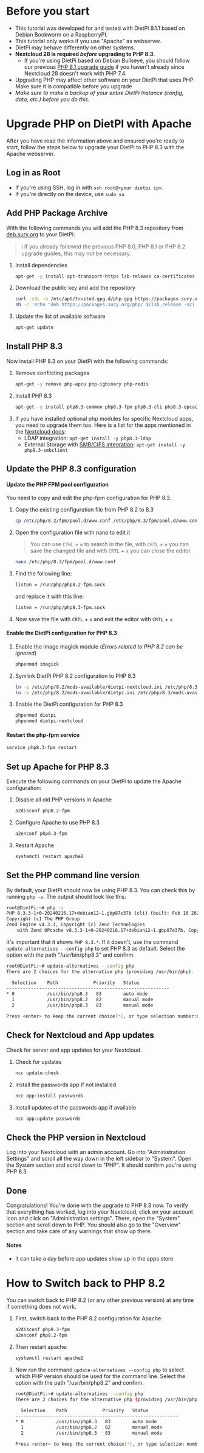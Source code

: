 # Before you start
- This tutorial was developed for and tested with DietPi 9.1.1 based on Debian Bookworm on a RaspberryPI.
- This tutorial only works if you use "Apache" as webserver.
- DietPi may behave differently on other systems.
- **Nextcloud 28 is required _before_ upgrading to PHP 8.3.**
    - If you're using DietPi based on Debian Bullseye, you should follow our previous [PHP 8.1 upgrade guide](./Upgrade-to-PHP-8.1-with-Apache) if you haven't already since Nextcloud 28 doesn't work with PHP 7.4.
- Upgrading PHP may affect other software on your DietPi that uses PHP. Make sure it is compatible before you upgrade
- _Make sure to make a backup of your entire DietPi Instance (config, data, etc.) before you do this._



# Upgrade PHP on DietPI with Apache
After you have read the information above and ensured you're ready to start, follow the steps below to upgrade your DietPi to PHP 8.3 with the Apache webserver.


## Log in as Root
- If you're using SSH, log in with `ssh root@<your dietpi ip>`.
- If you're directly on the device, use `sudo su`


## Add PHP Package Archive
With the following commands you will add the PHP 8.3 repository from [deb.sury.org](https://deb.sury.org/#php-packages) to your DietPi:

> ℹ If you already followed the previous PHP 8.0, PHP 8.1 or PHP 8.2 upgrade guides, this may not be necessary.

1. Install dependencies
    ```bash
    apt-get -y install apt-transport-https lsb-release ca-certificates curl
    ```
2. Download the public key and add the repository
    ```bash
    curl -sSL -o /etc/apt/trusted.gpg.d/php.gpg https://packages.sury.org/php/apt.gpg
    sh -c 'echo "deb https://packages.sury.org/php/ $(lsb_release -sc) main" > /etc/apt/sources.list.d/php.list'
    ```
3. Update the list of available software
    ```bash
    apt-get update
    ```


## Install PHP 8.3
Now install PHP 8.3 on your DietPi with the following commands:

1. Remove conflicting packages
    ```bash
    apt-get -y remove php-apcu php-igbinary php-redis
    ```
2. Install PHP 8.3
    ```bash
    apt-get -y install php8.3-common php8.3-fpm php8.3-cli php8.3-opcache php8.3-apcu php8.3-mysql php8.3-xml php8.3-zip php8.3-mbstring php8.3-gd php8.3-curl php8.3-redis php8.3-intl php8.3-bcmath php8.3-gmp php8.3-bz2 php8.3-imagick php8.3-igbinary php8.3-readline php8.3-phpdbg libmagickwand-dev imagemagick
    ```
3. If you have installed optional php modules for specific Nextcloud apps, you need to upgrade them too.
    Here is a list for the apps mentioned in the [Nextcloud docs](https://docs.nextcloud.com/server/latest/admin_manual/installation/source_installation.html):
   - LDAP integration: `apt-get install -y php8.3-ldap`
   - External Storage with [SMB/CIFS integration](https://docs.nextcloud.com/server/latest/admin_manual/configuration_files/external_storage/smb.html): `apt-get install -y php8.3-smbclient`


## Update the PHP 8.3 configuration
#### Update the PHP FPM pool configuration
You need to copy and edit the php-fpm configuration for PHP 8.3.

1. Copy the existing configuration file from PHP 8.2 to 8.3
    ```bash
    cp /etc/php/8.2/fpm/pool.d/www.conf /etc/php/8.3/fpm/pool.d/www.conf
    ```
2. Open the configuration file with nano to edit it
   > You can use `CTRL` + `w` to search in the file, with `CRTL` + `o` you can save the changed file and with `CRTL` + `x` you can close the editor.
    ```bash
    nano /etc/php/8.3/fpm/pool.d/www.conf
    ```
3. Find the following line:
    ```bash
    listen = /run/php/php8.2-fpm.sock
    ```
   and replace it with this line:
    ```bash
    listen = /run/php/php8.3-fpm.sock
    ```
4. Now save the file with `CRTL` + `o` and exit the editor with `CRTL` + `x`


#### Enable the DietPi configuration for PHP 8.3
1. Enable the image magick module (_Errors related to PHP 8.2 can be ignored_)
    ```bash
    phpenmod imagick
    ```
2. Symlink DietPi PHP 8.2 configuration to PHP 8.3
    ```bash
    ln -s /etc/php/8.2/mods-available/dietpi-nextcloud.ini /etc/php/8.3/mods-available/dietpi-nextcloud.ini
    ln -s /etc/php/8.2/mods-available/dietpi.ini /etc/php/8.3/mods-available/dietpi.ini
    ```
3. Enable the DietPi configuration for PHP 8.3
    ```bash
    phpenmod dietpi
    phpenmod dietpi-nextcloud
    ```


#### Restart the php-fpm service
```bash
service php8.3-fpm restart
```


## Set up Apache for PHP 8.3
Execute the following commands on your DietPi to update the Apache configuration:

1. Disable all old PHP versions in Apache
    ```bash
    a2disconf php8.2-fpm
    ```
2. Configure Apache to use PHP 8.3
    ```bash
    a2enconf php8.3-fpm
    ```
3. Restart Apache
    ```bash
    systemctl restart apache2
    ```


## Set the PHP command line version
By default, your DietPi should now be using PHP 8.3.
You can check this by running `php -v`. The output should look like this:
```bash
root@DietPi:~# php -v
PHP 8.3.3-1+0~20240216.17+debian12~1.gbp87e37b (cli) (built: Feb 16 2024 10:32:28) (NTS)
Copyright (c) The PHP Group
Zend Engine v4.3.3, Copyright (c) Zend Technologies
    with Zend OPcache v8.3.3-1+0~20240216.17+debian12~1.gbp87e37b, Copyright (c), by Zend Technologies
```

It's important that it shows `PHP 8.3.*`.
If it doesn't, use the command `update-alternatives --config php` to set PHP 8.3 as default.
Select the option with the path "/usr/bin/php8.3" and confirm.
```bash
root@DietPi:~# update-alternatives --config php
There are 2 choices for the alternative php (providing /usr/bin/php).

  Selection    Path             Priority   Status
------------------------------------------------------------
* 0            /usr/bin/php8.3   83        auto mode
  1            /usr/bin/php8.2   82        manual mode
  2            /usr/bin/php8.3   83        manual mode

Press <enter> to keep the current choice[*], or type selection number:0
```


## Check for Nextcloud and App updates
Check for server and app updates for your Nextcloud.

1. Check for updates
    ```bash
    ncc update:check
    ```
2. Install the passwords app if not installed
    ```bash
    ncc app:install passwords
    ```
3. Install updates of the passwords app if available
    ```bash
    ncc app:update passwords
    ```


## Check the PHP version in Nextcloud
Log into your Nextcloud with an admin account.
Go into "Administration Settings" and scroll all the way down in the left sidebar to "System".
Open the System section and scroll down to "PHP".
It should confirm you're using PHP 8.3.


## Done
Congratulations! You're done with the upgrade to PHP 8.3 now.
To verify that everything has worked, log into your Nextcloud, click on your account icon and click on "Administration settings".
There, open the "System" section and scroll down to PHP.
You should also go to the "Overview" section and take care of any warnings that show up there.

#### Notes
- It can take a day before app updates show up in the apps store



# How to Switch back to PHP 8.2
You can switch back to PHP 8.2 (or any other previous version) at any time if something does not work.

1. First, switch back to the PHP 8.2 configuration for Apache:
    ```bash
    a2disconf php8.3-fpm
    a2enconf php8.2-fpm
    ```
2. Then restart apache:
    ```bash
    systemctl restart apache2
    ```
3. Now run the command `update-alternatives --config php` to select which PHP version should be used for the command line.
    Select the option with the path "/usr/bin/php8.2" and confirm.
    ```bash
    root@DietPi:~# update-alternatives --config php
    There are 2 choices for the alternative php (providing /usr/bin/php).
    
      Selection    Path             Priority   Status
    ------------------------------------------------------------
    * 0            /usr/bin/php8.3   83        auto mode
      1            /usr/bin/php8.2   82        manual mode
      2            /usr/bin/php8.3   83        manual mode
    
    Press <enter> to keep the current choice[*], or type selection number:1
    ```